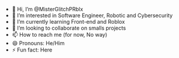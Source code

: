 - 👋 Hi, I’m @MisterGlitchPRblx
- 👀 I’m interested in Software Engineer, Robotic and Cybersecurity
- 🌱 I’m currently learning Front-end and Roblox
- 💞️ I’m looking to collaborate on smalls projects
- 📫 How to reach me (for now, No way)
- 😄 Pronouns: He/Him
- ⚡ Fun fact: Here

<!---
MisterGlitchPRblx/MisterGlitchPRblx is a ✨ special ✨ repository because its `README.md` (this file) appears on your GitHub profile.
You can click the Preview link to take a look at your changes.
--->

